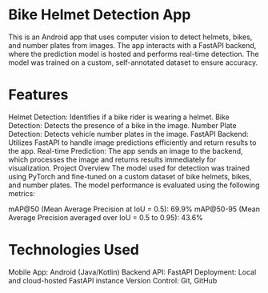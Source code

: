 # Bike Helmet Detection App
This is an Android app that uses computer vision to detect helmets, bikes, and number plates from images. The app interacts with a FastAPI backend, where the prediction model is hosted and performs real-time detection. The model was trained on a custom, self-annotated dataset to ensure accuracy.

# Features
Helmet Detection: Identifies if a bike rider is wearing a helmet.
Bike Detection: Detects the presence of a bike in the image.
Number Plate Detection: Detects vehicle number plates in the image.
FastAPI Backend: Utilizes FastAPI to handle image predictions efficiently and return results to the app.
Real-time Prediction: The app sends an image to the backend, which processes the image and returns results immediately for visualization.
Project Overview
The model used for detection was trained using PyTorch and fine-tuned on a custom dataset of bike helmets, bikes, and number plates. The model performance is evaluated using the following metrics:

mAP@50 (Mean Average Precision at IoU = 0.5): 69.9%
mAP@50-95 (Mean Average Precision averaged over IoU = 0.5 to 0.95): 43.6%

# Technologies Used
Mobile App: Android (Java/Kotlin)
Backend API: FastAPI
Deployment: Local and cloud-hosted FastAPI instance
Version Control: Git, GitHub

